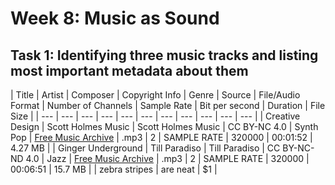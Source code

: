 # Week 8: Music as Sound

## Task 1: Identifying three music tracks and listing most important metadata about them

| Title | Artist | Composer | Copyright Info | Genre | Source | File/Audio Format | Number of Channels | Sample Rate | Bit per second | Duration | File Size |
| --- | --- | --- | --- | --- | --- | --- | --- | --- | --- | --- |
| Creative Design | Scott Holmes Music | Scott Holmes Music | CC BY-NC 4.0 | Synth Pop | [Free Music Archive](https://freemusicarchive.org/music/Scott_Holmes/media-music-mix/creative-design) | .mp3 | 2 | SAMPLE RATE | 320000 | 00:01:52 | 4.27 MB |
| Ginger Underground | Till Paradiso | Till Paradiso | CC BY-NC-ND 4.0 | Jazz | [Free Music Archive](https://freemusicarchive.org/music/till-paradiso/stay-tonight/ginger-underground-tp-023mp3) | .mp3 | 2 | SAMPLE RATE | 320000 | 00:06:51 | 15.7 MB |
| zebra stripes | are neat      |    $1     |

